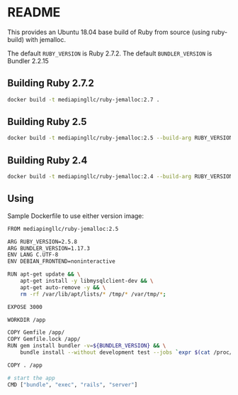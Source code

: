 # README #

This provides an Ubuntu 18.04 base build of Ruby from source (using ruby-build) with jemalloc.

The default `RUBY_VERSION` is Ruby 2.7.2.
The default `BUNDLER_VERSION` is Bundler 2.2.15

## Building Ruby 2.7.2

```bash
docker build -t mediapingllc/ruby-jemalloc:2.7 .
```

## Building Ruby 2.5

```bash
docker build -t mediapingllc/ruby-jemalloc:2.5 --build-arg RUBY_VERSION=2.5.8 --build-arg BUNDLER_VERSION=1.17.3 .
```

## Building Ruby 2.4

```bash
docker build -t mediapingllc/ruby-jemalloc:2.4 --build-arg RUBY_VERSION=2.4.10 --build-arg BUNDLER_VERSION=1.17.3 .
```

## Using

Sample Dockerfile to use either version image:

```bash
FROM mediapingllc/ruby-jemalloc:2.5

ARG RUBY_VERSION=2.5.8
ARG BUNDLER_VERSION=1.17.3
ENV LANG C.UTF-8
ENV DEBIAN_FRONTEND=noninteractive

RUN apt-get update && \
    apt-get install -y libmysqlclient-dev && \
    apt-get auto-remove -y && \
    rm -rf /var/lib/apt/lists/* /tmp/* /var/tmp/*;

EXPOSE 3000

WORKDIR /app

COPY Gemfile /app/
COPY Gemfile.lock /app/
RUN gem install bundler -v=${BUNDLER_VERSION} && \
    bundle install --without development test --jobs `expr $(cat /proc/cpuinfo | grep -c "cpu cores") - 1` --retry 3;

COPY . /app

# start the app
CMD ["bundle", "exec", "rails", "server"]
```
